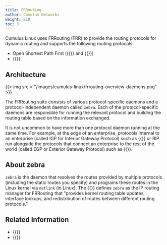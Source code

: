 ```yaml
---
title: FRRouting
author: Cumulus Networks
weight: 810
toc: 3
---
```

Cumulus Linux uses FRRouting (FRR) to provide the routing protocols for dynamic routing and supports the following routing protocols:

- Open Shortest Path First ({{<link url="Open-Shortest-Path-First-v2-OSPFv2" text="v2">}} and {{<link url="Open-Shortest-Path-First-v3-OSPFv3" text="v3">}})
- {{<link url="Border-Gateway-Protocol-BGP">}}

## Architecture

{{< img src = "/images/cumulus-linux/frrouting-overview-daemons.png" >}}

The FRRouting suite consists of various protocol-specific daemons and a protocol-independent daemon called `zebra`. Each of the protocol-specific daemons are responsible for running the relevant protocol and building the routing table based on the information exchanged.

It is not uncommon to have more than one protocol daemon running at the same time. For example, at the edge of an enterprise, protocols internal to an enterprise (called IGP for Interior Gateway Protocol) such as {{<link url="Open-Shortest-Path-First-OSPF" text="OSPF text">}} or RIP run alongside the protocols that connect an enterprise to the rest of the world (called EGP or Exterior Gateway Protocol) such as {{<link url="Border-Gateway-Protocol-BGP" text="BGP">}}.

## About zebra

`zebra` is the daemon that resolves the routes provided by multiple protocols (including the static routes you specify) and programs these routes in the Linux kernel via `netlink` (in Linux). The {{<exlink url="http://docs.frrouting.org/en/latest/zebra.html" text="FRRouting documentation">}} defines `zebra` as the IP routing manager for FRRouting that "provides kernel routing table updates, interface lookups, and redistribution of routes between different routing protocols."

## Related Information

- {{<exlink url="https://frrouting.org" text="FRRouting website">}}
- {{<exlink url="https://github.com/FRRouting/frr" text="FRRouting project on GitHub">}}
